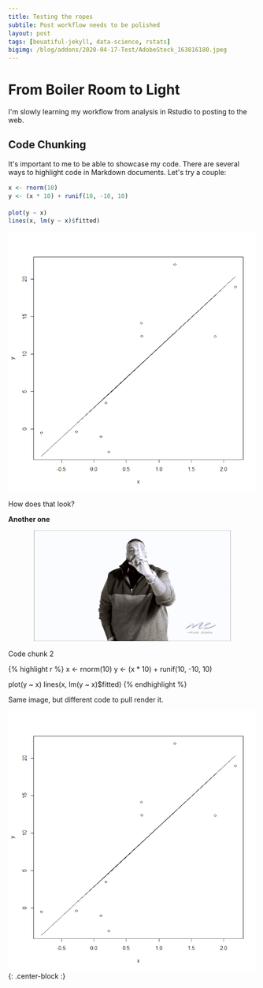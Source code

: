 ```yaml
---
title: Testing the ropes
subtile: Post workflow needs to be polished
layout: post
tags: [beuatiful-jekyll, data-science, rstats]
bigimg: /blog/addons/2020-04-17-Test/AdobeStock_163816180.jpeg
---
```


# From Boiler Room to Light

I'm slowly learning my workflow from analysis in Rstudio to posting to the web. 

## Code Chunking

It's important to me to be able to showcase my code. There are several ways to highlight code in Markdown documents. Let's try a couple:

```r
x <- rnorm(10)
y <- (x * 10) + runif(10, -10, 10)

plot(y ~ x)
lines(x, lm(y ~ x)$fitted)
```

![rtest1](/blog/addons/2020-04-17-Test/Rplot01.png)

How does that look?

**Another one**
<center>
<img src="/blog/addons/2020-04-17-Test/maxresdefault.jpg" alt="DJ Khaled letting you know there is, another one." width="400">
</center>

Code chunk 2

{% highlight r %}
x <- rnorm(10)
y <- (x * 10) + runif(10, -10, 10)

plot(y ~ x)
lines(x, lm(y ~ x)$fitted)
{% endhighlight %}

Same image, but different code to pull render it.

![rtest2](/blog/addons/2020-04-17-Test/Rplot01.png){: .center-block :}